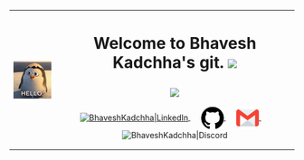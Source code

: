 <table>
  <tr>
    <td><img align="left" width="100px" src="images/Hello.gif" /></td>
    <td>
      <h1>
      <p align = "center">
      Welcome to Bhavesh Kadchha's git. <img src="https://media.giphy.com/media/hvRJCLFzcasrR4ia7z/giphy.gif" width="28">
      </p>
      </h1>
      <p align = "center">
        <img src = "https://readme-typing-svg.herokuapp.com?color=6AF700&center=true&vCenter=true&width=500&lines=Senior+Unity+Developer;6+years+of+experience">
      </p>
      <p align = "center">
      <a href="https://www.linkedin.com/in/bhavesh-kadchha-84967314b">
        <img align="center" alt="BhaveshKadchha|LinkedIn" width="45px" src="images/linkedin.gif" />
      </a>&nbsp;&nbsp;&nbsp;&nbsp;
      <a href="https://github.com/BhaveshKadchha/">
        <img align="center" alt="BhaveshKadchha|GitHub" width="40px" src="images/github.png" />
      </a>&nbsp;&nbsp;&nbsp;&nbsp;
      <a href="mailto:bhaveshkadchha1@gmail.com">
        <img align="center" alt="BhaveshKadchha|Gmail" width="40px" src="images/gmail.png" />
      </a>&nbsp;&nbsp;&nbsp;&nbsp;
      <img align="center" title="bhaveshkadchha" alt="BhaveshKadchha|Discord" width="46px" src="images/discord.gif" />
      </p>
    </td>
  </tr>
</table>
